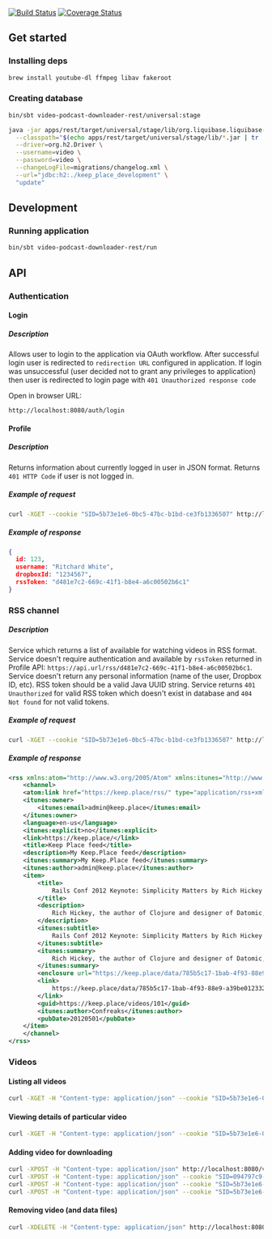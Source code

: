 [![Build Status](https://travis-ci.org/keepplace/keepplace-backend.svg)](https://travis-ci.org/keepplace/keepplace-backend)
[![Coverage Status](https://coveralls.io/repos/keepplace/keepplace-backend/badge.svg?branch=wip&service=github)](https://coveralls.io/github/keepplace/keepplace-backend?branch=wip)

## Get started
### Installing deps
```bash
brew install youtube-dl ffmpeg libav fakeroot
```
### Creating database

``` bash
bin/sbt video-podcast-downloader-rest/universal:stage
```

```bash
java -jar apps/rest/target/universal/stage/lib/org.liquibase.liquibase-core-*.jar \
  --classpath="$(echo apps/rest/target/universal/stage/lib/*.jar | tr ' ' ':')" \
  --driver=org.h2.Driver \
  --username=video \
  --password=video \
  --changeLogFile=migrations/changelog.xml \
  --url="jdbc:h2:./keep_place_development" \
  "update"
```


## Development
### Running application
```bash
bin/sbt video-podcast-downloader-rest/run
```

## API

### Authentication
#### Login

##### Description
Allows user to login to the application via OAuth workflow. After successful login user is redirected to `redirection URL` configured in application. If login was unsuccessful (user decided not to grant any privileges to application) then user is redirected to login page with `401 Unauthorized response code`  

Open in browser URL:
```
http://localhost:8080/auth/login
```

#### Profile

##### Description
Returns information about currently logged in user in JSON format.
Returns `401 HTTP Code` if user is not logged in.  

##### Example of request
```bash
curl -XGET --cookie "SID=5b73e1e6-0bc5-47bc-b1bd-ce3fb1336507" http://localhost:8080/auth/profile
```

##### Example of response
```json
{
  id: 123,
  username: "Ritchard White",
  dropboxId: "1234567",
  rssToken: "d481e7c2-669c-41f1-b8e4-a6c00502b6c1"
}

```

### RSS channel
##### Description
Service which returns a list of available for watching videos in RSS format. Service doesn't require authentication and available by `rssToken` returned in Profile API: `https://api.url/rss/d481e7c2-669c-41f1-b8e4-a6c00502b6c1`.
Service doesn't return any personal information (name of the user, Dropbox ID, etc). 
RSS token should be a valid Java UUID string. Service returns `401 Unauthorized` for valid RSS token which doesn't exist in database and `404 Not found` for not valid tokens.

##### Example of request
```bash
curl -XGET --cookie "SID=5b73e1e6-0bc5-47bc-b1bd-ce3fb1336507" http://localhost:8080/rss/d481e7c2-669c-41f1-b8e4-a6c00502b6c1
```

##### Example of response
```xml
<rss xmlns:atom="http://www.w3.org/2005/Atom" xmlns:itunes="http://www.itunes.com/dtds/podcast-1.0.dtd" version="2.0">
    <channel>
    <atom:link href="https://keep.place/rss/" type="application/rss+xml" rel="self"/>
    <itunes:owner>
        <itunes:email>admin@keep.place</itunes:email>
    </itunes:owner>
    <language>en-us</language>
    <itunes:explicit>no</itunes:explicit>
    <link>https://keep.place/</link>
    <title>Keep Place feed</title>
    <description>My Keep.Place feed</description>
    <itunes:summary>My Keep.Place feed</itunes:summary>
    <itunes:author>admin@keep.place</itunes:author>
    <item>
        <title>
            Rails Conf 2012 Keynote: Simplicity Matters by Rich Hickey
        </title>
        <description>
            Rich Hickey, the author of Clojure and designer of Datomic, is a software developer with over 20 years of experience in various domains. Rich has worked on scheduling systems, broadcast automation, audio analysis and fingerprinting, database design, yield management, exit poll systems, and machine listening, in a variety of languages.
        </description>
        <itunes:subtitle>
            Rails Conf 2012 Keynote: Simplicity Matters by Rich Hickey
        </itunes:subtitle>
        <itunes:summary>
            Rich Hickey, the author of Clojure and designer of Datomic, is a software developer with over 20 years of experience in various domains. Rich has worked on scheduling systems, broadcast automation, audio analysis and fingerprinting, database design, yield management, exit poll systems, and machine listening, in a variety of languages.
        </itunes:summary>
        <enclosure url="https://keep.place/data/785b5c17-1bab-4f93-88e9-a39be0123325/download" type="video/mp4"/>
        <link>
            https://keep.place/data/785b5c17-1bab-4f93-88e9-a39be0123325/download
        </link>
        <guid>https://keep.place/videos/101</guid>
        <itunes:author>Confreaks</itunes:author>
        <pubDate>20120501</pubDate>
    </item>
    </channel>
</rss>
```

### Videos

#### Listing all videos
```bash
curl -XGET -H "Content-type: application/json" --cookie "SID=5b73e1e6-0bc5-47bc-b1bd-ce3fb1336507" http://localhost:8080/videos
```

#### Viewing details of particular video
```bash
curl -XGET -H "Content-type: application/json" --cookie "SID=5b73e1e6-0bc5-47bc-b1bd-ce3fb1336507" http://localhost:8080/videos/132
```

#### Adding video for downloading
```bash
curl -XPOST -H "Content-type: application/json" http://localhost:8080/videos -d  ' { "baseUrl": "youtube" } '
curl -XPOST -H "Content-type: application/json" --cookie "SID=094797c9-b68a-4bb1-822f-017d1e9d62a9" http://localhost:8080/videos -d  ' { "baseUrl": "https://www.youtube.com/watch?v=e04d8ILXlKw" } '
curl -XPOST -H "Content-type: application/json" --cookie "SID=5b73e1e6-0bc5-47bc-b1bd-ce3fb1336507" http://localhost:8080/videos -d  ' { "baseUrl": "https://www.youtube.com/watch?v=OsOYg5gpS0s" } '
curl -XPOST -H "Content-type: application/json" --cookie "SID=5b73e1e6-0bc5-47bc-b1bd-ce3fb1336507" http://localhost:8080/videos -d  ' { "baseUrl": "https://www.youtube.com/watch?v=ApN73TUVMEU" } '
```


#### Removing video (and data files)
```bash
curl -XDELETE -H "Content-type: application/json" http://localhost:8080/videos/9082999699819251973
```
